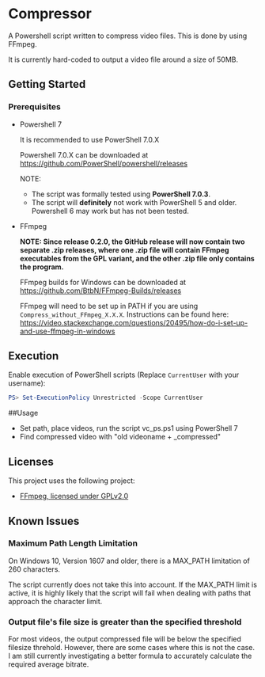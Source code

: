 # Compressor

A Powershell script written to compress video files. This is done by using FFmpeg.

 It is currently hard-coded to output a video file around a size of 50MB.

## Getting Started

### Prerequisites

- Powershell 7
    
    It is recommended to use PowerShell 7.0.X

    Powershell 7.0.X can be downloaded at https://github.com/PowerShell/powershell/releases

    NOTE:
    - The script was formally tested using **PowerShell 7.0.3**.
    - The script will **definitely** not work with PowerShell 5 and older. Powershell 6 may work but has not been tested.

- FFmpeg  

    **NOTE: Since release 0.2.0, the GitHub release will now contain two separate .zip releases, where one .zip file will contain FFmpeg executables from the GPL variant, and the other .zip file only contains the program.**

    FFmpeg builds for Windows can be downloaded at https://github.com/BtbN/FFmpeg-Builds/releases

    FFmpeg will need to be set up in PATH if you are using `Compress_without_FFmpeg_X.X.X`. Instructions can be found here: https://video.stackexchange.com/questions/20495/how-do-i-set-up-and-use-ffmpeg-in-windows


## Execution

Enable execution of PowerShell scripts (Replace `CurrentUser` with your username):

```powershell
PS> Set-ExecutionPolicy Unrestricted -Scope CurrentUser
```

##Usage
 - Set path, place videos, run the script vc_ps.ps1 using PowerShell 7
 - Find compressed video with "old videoname + _compressed"

## Licenses

This project uses the following project:

- [FFmpeg, licensed under GPLv2.0](https://github.com/FFmpeg/FFmpeg)

## Known Issues

### Maximum Path Length Limitation

On Windows 10, Version 1607 and older, there is a MAX_PATH limitation of 260 characters.

The script currently does not take this into account. If the MAX_PATH limit is active, it is highly likely that the script will fail when dealing with paths that approach the character limit.

### Output file's file size is greater than the specified threshold

For most videos, the output compressed file will be below the specified filesize threhold. However, there are some cases where this is not the case. I am still currently investigating a better formula to accurately calculate the required average bitrate.
